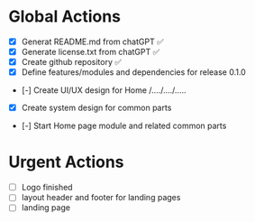 # Global Actions

- [x] Generat README.md from chatGPT ✅
- [x] Generate license.txt from chatGPT ✅
- [x] Create github repository ✅
- [x] Define features/modules and dependencies for release 0.1.0
- [-] Create UI/UX design for Home /..../..../.....
- [x] Create system design for common parts
- [-] Start Home page module and related common parts

# Urgent Actions

- [ ] Logo finished
- [ ] layout header and footer for landing pages
- [ ] landing page
